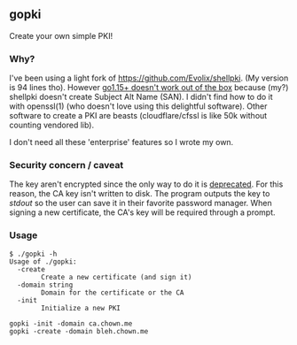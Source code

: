 ## gopki

Create your own simple PKI!

### Why?

I've been using a light fork of https://github.com/Evolix/shellpki. (My version
is 94 lines tho). However [go1.15+ doesn't work out of the
box](https://golang.org/doc/go1.15#commonname) because (my?) shellpki doesn't
create Subject Alt Name (SAN). I didn't find how to do it with openssl(1) (who
doesn't love using this delightful software). Other software to create a PKI
are beasts (cloudflare/cfssl is like 50k without counting vendored lib).

I don't need all these 'enterprise' features so I wrote my own.

### Security concern / caveat

The key aren't encrypted since the only way to do it is
[deprecated](https://github.com/golang/go/commit/57af9745bfad2c20ed6842878e373d6c5b79285a).
For this reason, the CA key isn't written to disk. The program outputs the key
to *stdout* so the user can save it in their favorite password manager. When
signing a new certificate, the CA's key will be required through a prompt.

### Usage

```
$ ./gopki -h
Usage of ./gopki:
  -create
    	Create a new certificate (and sign it)
  -domain string
    	Domain for the certificate or the CA
  -init
    	Initialize a new PKI
```

```
gopki -init -domain ca.chown.me
gopki -create -domain bleh.chown.me
```
